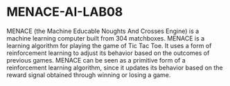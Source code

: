 # MENACE-AI-LAB08

MENACE (the Machine Educable Noughts And Crosses Engine) is a machine learning computer built from 304 matchboxes.
MENACE is a learning algorithm for playing the game of Tic Tac Toe. It uses a form of reinforcement learning to adjust its behavior based on the outcomes of previous games. MENACE can be seen as a primitive form of a reinforcement learning algorithm, since it updates its behavior based on the reward signal obtained through winning or losing a game.
